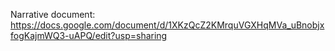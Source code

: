 Narrative document: https://docs.google.com/document/d/1XKzQcZ2KMrquVGXHqMVa_uBnobjxfogKajmWQ3-uAPQ/edit?usp=sharing
